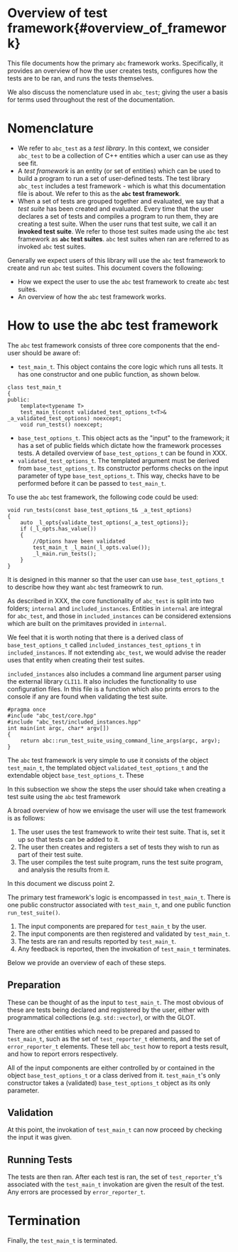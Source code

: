 # Overview of test framework{#overview_of_framework}

This file documents how the primary `abc` framework works. Specifically, it provides an overview of how the user creates tests, configures how the tests are to be ran, and runs the tests themselves. 

We also discuss the nomenclature used in `abc_test`; giving the user a basis for terms used throughout the rest of the documentation.

# Nomenclature

- We refer to `abc_test` as a *test library*. In this context, we consider `abc_test` to be a collection of C++ entities which a user can use as they see fit.
- A *test framework* is an entity (or set of entities) which can be used to build a program to run a set of user-defined tests. The test library `abc_test` includes a test framework - which is what this documentation file is about. We refer to this as the **`abc` test framework**.
- When a set of tests are grouped together and evaluated, we say that a *test suite* has been created and evaluated. Every time that the user declares a set of tests and compiles a program to run them, they are creating a test suite. When the user runs that test suite, we call it an **invoked test suite**. We refer to those test suites made using the `abc` test framework as **`abc` test suites**. `abc` test suites when ran are referred to as invoked `abc` test suites.

Generally we expect users of this library will use the `abc` test framework to create and run `abc` test suites. This document covers the following:

- How we expect the user to use the `abc` test framework to create `abc` test suites.
- An overview of how the `abc` test framework works.

# How to use the abc test framework

The `abc` test framework consists of three core components that the end-user should be aware of:

- `test_main_t`. This object contains the core logic which runs all tests. It has one constructor and one public function, as shown below.
```
class test_main_t
{
public:
    template<typename T>
    test_main_t(const validated_test_options_t<T>& _a_validated_test_options) noexcept;
    void run_tests() noexcept;
```
- `base_test_options_t`. This object acts as the "input" to the framework; it has a set of public fields which dictate how the framework processes tests. A detailed overview of `base_test_options_t` can be found in XXX.
- `validated_test_options_t`. The templated argument must be derived from `base_test_options_t`. Its constructor performs checks on the input parameter of type `base_test_options_t`. This way, checks have to be performed before it can be passed to `test_main_t`.

To use the `abc` test framework, the following code could be used:

```
void run_tests(const base_test_options_t& _a_test_options)
{
    auto _l_opts{validate_test_options(_a_test_options)};
    if (_l_opts.has_value())
    {
        //Options have been validated
        test_main_t _l_main(_l_opts.value());
        _l_main.run_tests();
    }
}
```
It is designed in this manner so that the user can use `base_test_options_t` to describe how they want `abc` test frameowrk to run.

As described in XXX, the core functionality of `abc_test` is split into two folders; `internal` and `included_instances`. Entities in `internal` are integral for `abc_test`, and those in `included_instances` can be considered extensions which are built on the primitaves provided in `internal`.

We feel that it is worth noting that there is a derived class of `base_test_options_t` called `included_instances_test_options_t` in `included_instances`. If not extending `abc_test`, we would advise the reader uses that entity when creating their test suites.

`included_instances` also includes a command line argument parser using the external library `CLI11`. It also includes the functionality to use configuration files. In this file is a function which also prints errors to the console if any are found when validating the test suite. 

```
#pragma once
#include "abc_test/core.hpp"
#include "abc_test/included_instances.hpp"
int main(int argc, char* argv[])
{
    return abc::run_test_suite_using_command_line_args(argc, argv);
}
```




The `abc` test framework is very simple to use it consists of the object `test_main_t`, the templated object `validated_test_options_t` and the extendable object `base_test_options_t`. These

In this subsection we show the steps the user should take when creating a test suite using the `abc` test framework

A broad overview of how we envisage the user will use the test framework is as follows:

1. The user uses the test framework to write their test suite. That is, set it up so that tests can be added to it.
1. The user then creates and registers a set of tests they wish to run as part of their test suite.
3. The user compiles the test suite program, runs the test suite program, and analysis the results from it.

In this document we discuss point 2.

The primary test framework's logic is encompassed in `test_main_t`. There is one public constructor associated with `test_main_t`, and one public function `run_test_suite()`.



1. The input components are prepared for `test_main_t` by the user.
2. The input components are then registered and validated by `test_main_t`.
3. The tests are ran and results reported by `test_main_t`.
4. Any feedback is reported, then the invokation of `test_main_t` terminates.

Below we provide an overview of each of these steps.

## Preparation

These can be thought of as the input to `test_main_t`. The most obvious of these are tests being declared and registered by the user, either with programmatical collections (e.g. `std::vector`), or with the GLOT.

There are other entities which need to be prepared and passed to `test_main_t`, such as the set of `test_reporter_t` elements, and the set of `error_reporter_t` elements. These tell `abc_test` how to report a tests result, and how to report errors respectively.

All of the input components are either controlled by or contained in the object `base_test_options_t` or a class derived from it. `test_main_t`'s only constructor takes a (validated) `base_test_options_t` object as its only parameter.

## Validation

At this point, the invokation of `test_main_t` can now proceed by checking the input it was given. 

## Running Tests

The tests are then ran. After each test is ran, the set of `test_reporter_t`'s associated with the `test_main_t` invokation are given the result of the test. Any errors are processed by `error_reporter_t`. 

# Termination

Finally, the `test_main_t` is terminated. 